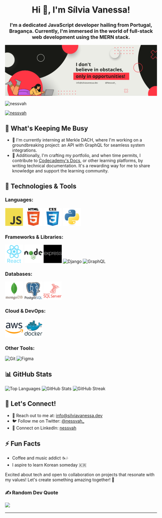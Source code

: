 <h1 align="center">Hi 👋, I'm Sílvia Vanessa!</h1>
<h3 align="center">I'm a dedicated JavaScript developer hailing from Portugal, Bragança. Currently, I'm immersed in the world of full-stack web development using the MERN stack.
</h3>

<img src="banner.png">

<p align="left"> <img src="https://komarev.com/ghpvc/?username=nessvah&label=Profile%20views&color=0e75b6&style=flat" alt="nessvah" /> </p>

<p align="left"> <a href="https://github.com/ryo-ma/github-profile-trophy"><img src="https://github-profile-trophy.vercel.app/?username=nessvah&theme=onedark" alt="nessvah" /></a> </p>


## 🌱 What's Keeping Me Busy
- 💼 I'm currently interning at Merkle DACH, where I'm working on a groundbreaking project: an API with GraphQL for seamless system integrations.
- 🚀 Additionally, I'm crafting my portfolio, and when time permits, I contribute to [Codecademy's Docs](https://www.codecademy.com/resources/docs), or other learning platforms, by writing technical documentation. It's a rewarding way for me to share knowledge and support the learning community.


## 🔧 Technologies & Tools
### Languages:
<img src="https://raw.githubusercontent.com/devicons/devicon/master/icons/javascript/javascript-original.svg" alt="JavaScript" width="60" height="60"> <img src="https://raw.githubusercontent.com/devicons/devicon/master/icons/html5/html5-original-wordmark.svg" alt="HTML5" width="60" height="60"> <img src="https://raw.githubusercontent.com/devicons/devicon/master/icons/css3/css3-original-wordmark.svg" alt="CSS3" width="60" height="60"> <img src="https://raw.githubusercontent.com/devicons/devicon/master/icons/python/python-original.svg" alt="Python" width="60" height="60">

### Frameworks & Libraries:
<img src="https://raw.githubusercontent.com/devicons/devicon/master/icons/react/react-original-wordmark.svg" alt="React" width="60" height="60"> <img src="https://raw.githubusercontent.com/devicons/devicon/master/icons/nodejs/nodejs-original-wordmark.svg" alt="Node.js" width="60" height="60"> <img src="https://raw.githubusercontent.com/devicons/devicon/master/icons/express/express-original-wordmark.svg" alt="Express.js" width="60" height="60" style="filter: invert(1)"> <img src="https://cdn.worldvectorlogo.com/logos/django.svg" alt="Django" width="60" height="60"> <img src="https://www.vectorlogo.zone/logos/graphql/graphql-icon.svg" alt="GraphQL" width="60" height="60">

### Databases:
<img src="https://raw.githubusercontent.com/devicons/devicon/master/icons/mongodb/mongodb-original-wordmark.svg" alt="MongoDB" width="60" height="60"> <img src="https://raw.githubusercontent.com/devicons/devicon/master/icons/postgresql/postgresql-original-wordmark.svg" alt="PostgreSQL" width="60" height="60"> <img src="https://raw.githubusercontent.com/devicons/devicon/master/icons/microsoftsqlserver/microsoftsqlserver-plain-wordmark.svg" alt="SQL Server" width="60" height="60">

### Cloud & DevOps:
<img src="https://raw.githubusercontent.com/devicons/devicon/master/icons/amazonwebservices/amazonwebservices-original-wordmark.svg" alt="AWS" width="60" height="60"> <img src="https://raw.githubusercontent.com/devicons/devicon/master/icons/docker/docker-original-wordmark.svg" alt="Docker" width="60" height="60">

### Other Tools:
<img src="https://www.vectorlogo.zone/logos/git-scm/git-scm-icon.svg" alt="Git" width="60" height="60"> <img src="https://www.vectorlogo.zone/logos/figma/figma-icon.svg" alt="Figma" width="60" height="60">

## 📊 GitHub Stats
![Top Languages](https://github-readme-stats.vercel.app/api/top-langs?username=nessvah&show_icons=true&locale=en&layout=compact&theme=dark)
![GitHub Stats](https://github-readme-stats.vercel.app/api?username=nessvah&show_icons=true&locale=en&theme=dark)
![GitHub Streak](https://github-readme-streak-stats.herokuapp.com/?user=nessvah&theme=dark)

## 🚀 Let's Connect!
- 📧 Reach out to me at: [info@silviavanessa.dev](mailto:info@silviavanessa.dev)
- 🐦 Follow me on Twitter: [@nessvah_](https://twitter.com/nessvah_)
- 💼 Connect on LinkedIn: [nessvah](https://linkedin.com/in/nessvah)

## ⚡ Fun Facts
- Coffee and music addict ☕🎶
- I aspire to learn Korean someday 🇰🇷

Excited about tech and open to collaboration on projects that resonate with my values! Let's create something amazing together! 🚀

### ✍️ Random Dev Quote
![](https://quotes-github-readme.vercel.app/api?type=horizontal&theme=radical)

---


  
